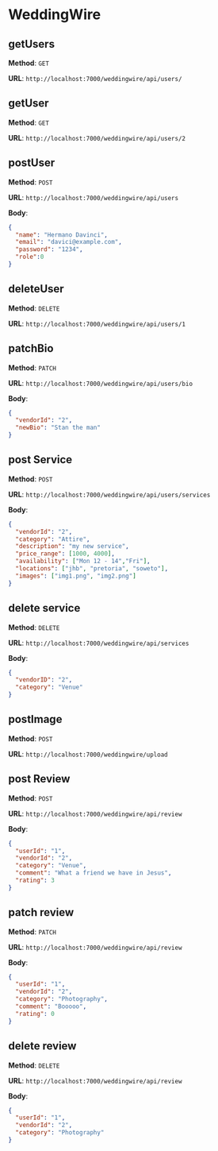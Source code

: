 # WeddingWire

## getUsers
**Method**: `GET`

**URL**: `http://localhost:7000/weddingwire/api/users/`

## getUser
**Method**: `GET`

**URL**: `http://localhost:7000/weddingwire/api/users/2`

## postUser
**Method**: `POST`

**URL**: `http://localhost:7000/weddingwire/api/users`

**Body**:
```json
{
  "name": "Hermano Davinci",
  "email": "davici@example.com",
  "password": "1234", 
  "role":0
}
```

## deleteUser
**Method**: `DELETE`

**URL**: `http://localhost:7000/weddingwire/api/users/1`

## patchBio
**Method**: `PATCH`

**URL**: `http://localhost:7000/weddingwire/api/users/bio`

**Body**:
```json
{
  "vendorId": "2",
  "newBio": "Stan the man"
}
```

## post Service
**Method**: `POST`

**URL**: `http://localhost:7000/weddingwire/api/users/services`

**Body**:
```json
{
  "vendorId": "2",
  "category": "Attire",
  "description": "my new service",
  "price_range": [1000, 4000],
  "availability": ["Mon 12 - 14","Fri"],
  "locations": ["jhb", "pretoria", "soweto"],
  "images": ["img1.png", "img2.png"]
}
```

## delete service
**Method**: `DELETE`

**URL**: `http://localhost:7000/weddingwire/api/services`

**Body**:
```json
{
  "vendorID": "2", 
  "category": "Venue"
}
```

## postImage
**Method**: `POST`

**URL**: `http://localhost:7000/weddingwire/upload`

## post Review
**Method**: `POST`

**URL**: `http://localhost:7000/weddingwire/api/review`

**Body**:
```json
{
  "userId": "1",
  "vendorId": "2",
  "category": "Venue",
  "comment": "What a friend we have in Jesus",
  "rating": 3
}
```

## patch review
**Method**: `PATCH`

**URL**: `http://localhost:7000/weddingwire/api/review`

**Body**:
```json
{
  "userId": "1",
  "vendorId": "2",
  "category": "Photography",
  "comment": "Booooo",
  "rating": 0
}
```

## delete review
**Method**: `DELETE`

**URL**: `http://localhost:7000/weddingwire/api/review`

**Body**:
```json
{
  "userId": "1",
  "vendorId": "2",
  "category": "Photography"
}
```

